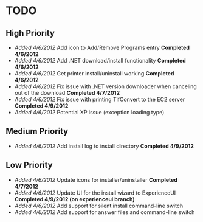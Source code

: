 TODO
====

## High Priority

* *Added 4/6/2012* Add icon to Add/Remove Programs entry **Completed 4/6/2012**
* *Added 4/6/2012* Add .NET download/install functionality **Completed 4/6/2012**
* *Added 4/6/2012* Get printer install/uninstall working **Completed 4/6/2012**
* *Added 4/6/2012* Fix issue with .NET version downloader when canceling out of the download **Completed 4/7/2012**
* *Added 4/6/2012* Fix issue with printing TifConvert to the EC2 server **Completed 4/9/2012**
* *Added 4/6/2012* Potential XP issue (exception loading type)

## Medium Priority

* *Added 4/6/2012* Add install log to install directory **Completed 4/9/2012**

## Low Priority

* *Added 4/6/2012* Update icons for installer/uninstaller **Completed 4/7/2012**
* *Added 4/6/2012* Update UI for the install wizard to ExperienceUI **Completed 4/9/2012 (on experienceui branch)**
* *Added 4/6/2012* Add support for silent install command-line switch
* *Added 4/6/2012* Add support for answer files and command-line switch
